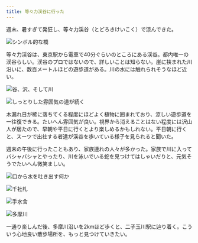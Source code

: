 ```yaml
---
title: 等々力渓谷に行った
---
```

週末、暑すぎて発狂し、等々力渓谷（とどろきけいこく）で涼んできた。

![](https://lh3.googleusercontent.com/g1ZJtHRqUMWtUETslfaWX8MClLY2X-QkfAK8nVQk1JryfO5mC3TfZi3MY2vEkMQEVLRKFFdoRYwINkNU9_y_V44R501EMD-T_1ktfTDodI2UveUaUvoNGfRjjaNrnvNlZBqtUxuRwL2RK0BhwYjwTsFv-5gHt6NJ2HaGYdazbAiE7qGdb8btwowKI53ucw "シンボル的な橋")

等々力渓谷は、東京駅から電車で40分ぐらいのところにある渓谷。都内唯一の渓谷らしい。渓谷のプロではないので、詳しいことは知らない。崖に挟まれた川沿いに、数百メートルほどの遊歩道がある。川の水には触れられそうなほど近い。

![](https://lh5.googleusercontent.com/i_5nXd79Wd_HuDjRKASvpOXs4Am5Q5A72KsuxdZOhmkX17W-DttSguAIt64OwjCXokSusoqdo4CwYKgltiNmLHHps01Gv3u7kpUW_5MYyhUR_vqEX8LpEOTFjROpL4JCcPbt-7YBpjDV6koJI2qSI5ckX3IyndEqPOzTTTX8YEg4rywoeqdPb8tVjNpvnA "谷、沢、そして川")

![](https://lh5.googleusercontent.com/FDj09x6CXWQ5-GY9u2LhOMV7HjvEv7mNdGFOLTuHe3Q8KCv3OfcqUM9p3AgD_c1mV7c3rgQi9K8W9kWAg3RAhVHtdBfU_p3w2Av1c1kjTB9OdEWARTTr-JQ-3YHcGEPmQ3LnZVTpRaIoBWUBsz2TNxVbUQf18jRuEwCD5-PwzaaQP2kNIUNSbtdS0Sit_A "しっとりした雰囲気の道が続く")

木漏れ日が稀に落ちてくる程度にほどよく植物に囲まれており、涼しい遊歩道を一往復できる。たいへん雰囲気が良い。視界から消えることはない程度には沢山人が居たので、早朝や平日に行くとより楽しめるかもしれない。平日朝に行くと、スーツで出社する者達が渓谷を歩いている様子を見られると聞いた。

週末の午後に行ったこともあり、家族連れの人々が多かった。家族で川に入ってバシャバシャとやったり、川を泳いでいる蛇を見つけてはしゃいだりと、元気そうでたいへん微笑ましい。

![](https://lh4.googleusercontent.com/JzqeV8Z4mSAukpmz-rN7rHbIr5D6tT1J_EhrPNhbE7pdxo1fd8JAYl8uPJmEcZRR1UCmEGHGGbTnr55ahrd5PjQFvVTO6jDN5Yy27mRblJ5CNkNnsovVP1kGK2QH7cyZkbOuhYTDD3xys7drwHtqF1CXvpWhQwxywjSNuMF6wMoJumHcta1WIiVgStPLlA "口から水を吐き出す何か")

![](https://lh5.googleusercontent.com/XTJT3PY_-tZfXspSqenrh2VzmKGiZVg4p0414nM9wfqErZfo19Xl6iL40EDfjp-Ar6JKuSW53S0YKp4G2PR_rTdblH4snfrUb_J_sXkaAB1uW-kvlXZi3LTPWKnD0_LDRUfGv4MqfFUl7eLCEEEl57b83e4HAmsfwnYRt16mvKyDvVTOq6_2QVbSqyMY_g "千社札")

![](https://lh4.googleusercontent.com/-sFqwpjLttKryZeBuGUXiNpW7k33gDgnVhWs-NvM0-e9xCg4NGrKUricbVUGrMh3nOPNEalovlQ5cWm4Bdt50VWRWYcsfIcZajfOAk8fersJlo-1c3SJTkWSaO4Zq1CMDzj8pB_xrn0DSrLeL2cakkx05Pv4bXP-CCAOEhEw_LKOjqOA42eyZzAEKY6LtA "手水舎")

![](https://lh4.googleusercontent.com/Fzp03qtUmNdjEocKlTqScKz8pojqz6n-SmOU44HfAqNgpEiK47zwn2dvLZuX5WZtAu37c-RQArX-nedBhId6kfKegD3vnW7I5A7SMvX6FjUWs0vrvEJNJO3iXhmJ5UmKzt6aEI-X2sVuDhzHUi0Ju48UTQT1LWtA9yZmf7jz0SwGEVjkFULz7uzCXKvkxQ "多摩川")

一通り楽しんだ後、多摩川沿いを2kmほど歩くと、二子玉川駅に辿り着く。こういう心地良い散歩場所を、もっと見つけていきたい。
